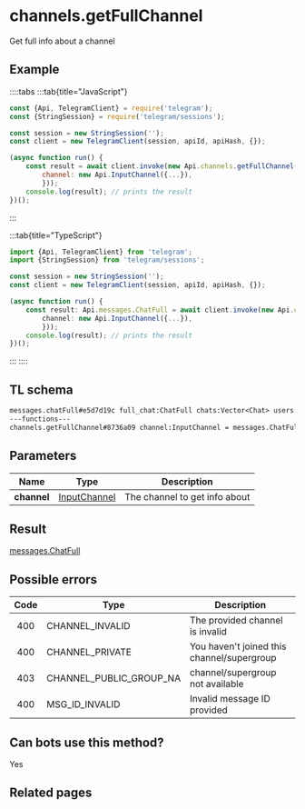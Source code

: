 # channels.getFullChannel

Get full info about a channel

## Example

::::tabs
:::tab{title="JavaScript"}

```js
const {Api, TelegramClient} = require('telegram');
const {StringSession} = require('telegram/sessions');

const session = new StringSession('');
const client = new TelegramClient(session, apiId, apiHash, {});

(async function run() {
    const result = await client.invoke(new Api.channels.getFullChannel({
		channel: new Api.InputChannel({...}),
		}));
    console.log(result); // prints the result
})();
```

:::

:::tab{title="TypeScript"}

```ts
import {Api, TelegramClient} from 'telegram';
import {StringSession} from 'telegram/sessions';

const session = new StringSession('');
const client = new TelegramClient(session, apiId, apiHash, {});

(async function run() {
    const result: Api.messages.ChatFull = await client.invoke(new Api.channels.getFullChannel({
		channel: new Api.InputChannel({...}),
		}));
    console.log(result); // prints the result
})();
```

:::
::::

## TL schema

```txt
messages.chatFull#e5d7d19c full_chat:ChatFull chats:Vector<Chat> users:Vector<User> = messages.ChatFull;
---functions---
channels.getFullChannel#8736a09 channel:InputChannel = messages.ChatFull;
```

## Parameters

|    Name     | Type                                                        | Description                   |
| :---------: | ----------------------------------------------------------- | ----------------------------- |
| **channel** | [InputChannel](https://core.telegram.org/type/InputChannel) | The channel to get info about |

## Result

[messages.ChatFull](https://core.telegram.org/type/messages.ChatFull)

## Possible errors

| Code | Type                    | Description                                |
| :--: | ----------------------- | ------------------------------------------ |
| 400  | CHANNEL_INVALID         | The provided channel is invalid            |
| 400  | CHANNEL_PRIVATE         | You haven't joined this channel/supergroup |
| 403  | CHANNEL_PUBLIC_GROUP_NA | channel/supergroup not available           |
| 400  | MSG_ID_INVALID          | Invalid message ID provided                |

## Can bots use this method?

Yes

## Related pages
